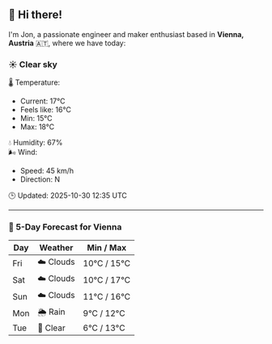 ## 👋 Hi there!

I'm Jon, a passionate engineer and maker enthusiast based in **Vienna, Austria** 🇦🇹, where we have today:

### ☀️ Clear sky 

🌡️ Temperature: 
* Current: 17°C
* Feels like: 16°C
* Min: 15°C 
* Max: 18°C  

💧 Humidity: 67%  
🌬️ Wind: 
* Speed: 45 km/h 
* Direction: N  

🕒 Updated: 2025-10-30 12:35 UTC

---

### 📅 5-Day Forecast for Vienna

| Day | Weather | Min / Max |
|-----|---------|------------|
| Fri | ☁️ Clouds | 10°C / 15°C |
| Sat | ☁️ Clouds | 10°C / 17°C |
| Sun | ☁️ Clouds | 11°C / 16°C |
| Mon | 🌦️ Rain | 9°C / 12°C |
| Tue | 🌙 Clear | 6°C / 13°C |
